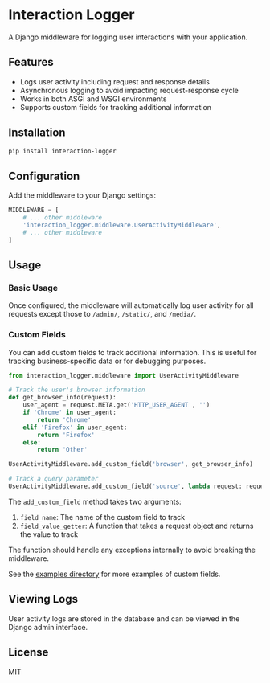 # Interaction Logger

A Django middleware for logging user interactions with your application.

## Features

- Logs user activity including request and response details
- Asynchronous logging to avoid impacting request-response cycle
- Works in both ASGI and WSGI environments
- Supports custom fields for tracking additional information

## Installation

```bash
pip install interaction-logger
```

## Configuration

Add the middleware to your Django settings:

```python
MIDDLEWARE = [
    # ... other middleware
    'interaction_logger.middleware.UserActivityMiddleware',
    # ... other middleware
]
```

## Usage

### Basic Usage

Once configured, the middleware will automatically log user activity for all requests except those to `/admin/`, `/static/`, and `/media/`.

### Custom Fields

You can add custom fields to track additional information. This is useful for tracking business-specific data or for debugging purposes.

```python
from interaction_logger.middleware import UserActivityMiddleware

# Track the user's browser information
def get_browser_info(request):
    user_agent = request.META.get('HTTP_USER_AGENT', '')
    if 'Chrome' in user_agent:
        return 'Chrome'
    elif 'Firefox' in user_agent:
        return 'Firefox'
    else:
        return 'Other'

UserActivityMiddleware.add_custom_field('browser', get_browser_info)

# Track a query parameter
UserActivityMiddleware.add_custom_field('source', lambda request: request.GET.get('source'))
```

The `add_custom_field` method takes two arguments:
1. `field_name`: The name of the custom field to track
2. `field_value_getter`: A function that takes a request object and returns the value to track

The function should handle any exceptions internally to avoid breaking the middleware.

See the [examples directory](examples/) for more examples of custom fields.

## Viewing Logs

User activity logs are stored in the database and can be viewed in the Django admin interface.

## License

MIT
